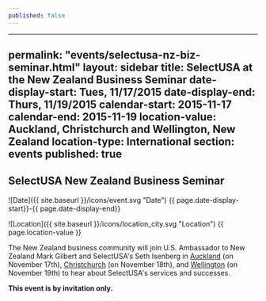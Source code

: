 ```yaml
---
published: false
---
```


---
permalink: "events/selectusa-nz-biz-seminar.html"
layout: sidebar
title: SelectUSA at the New Zealand Business Seminar
date-display-start: Tues, 11/17/2015
date-display-end: Thurs, 11/19/2015
calendar-start: 2015-11-17
calendar-end: 2015-11-19
location-value: Auckland, Christchurch and Wellington, New Zealand 
location-type: International
section: events
published: true
---
## SelectUSA New Zealand Business Seminar



![Date]({{ site.baseurl }}/icons/event.svg "Date") {{ page.date-display-start}}-{{ page.date-display-end}}

![Location]({{ site.baseurl }}/icons/location_city.svg "Location") {{ page.location-value }}

The New Zealand business community will join U.S. Ambassador to New Zealand Mark Gilbert and SelectUSA's Seth Isenberg in [Auckland](http://www.amcham.co.nz/event-2065696) (on November 17th), [Christchurch](http://www.amcham.co.nz/event-2065699) (on November 18th), and [Wellington](http://www.amcham.co.nz/event-2065697) (on November 19th) to hear about SelectUSA's services and successes. 

**This event is by invitation only.**
